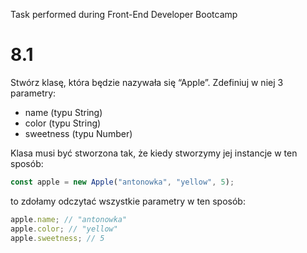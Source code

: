 Task performed during Front-End Developer Bootcamp

# 8.1

Stwórz klasę, która będzie nazywała się “Apple”. Zdefiniuj w niej 3 parametry:

- name (typu String)
- color (typu String)
- sweetness (typu Number)

Klasa musi być stworzona tak, że kiedy stworzymy jej instancje w ten sposób:

```javascript
const apple = new Apple("antonowka", "yellow", 5);
```

to zdołamy odczytać wszystkie parametry w ten sposób:

```javascript
apple.name; // "antonowka"
apple.color; // "yellow"
apple.sweetness; // 5
```
